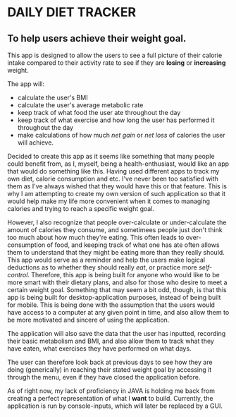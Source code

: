 # DAILY DIET TRACKER

## To help users achieve their weight goal.

 This app is designed to allow the users to see a full picture of their
 calorie intake compared to their activity rate to see if they are
 **losing** or **increasing** weight. 

The app will:
- calculate the user's BMI
- calculate the user's average metabolic rate
- keep track of what food the user ate throughout the day
- keep track of what exercise and how long the user has performed it throughout the day
- make calculations of how much *net gain* or *net loss* of calories the user will achieve.

Decided to create this app as it seems like something that many people could benefit from,
as I, myself, being a health-enthusiast, would like an app that would do something like this.
Having used different apps to track my own diet, calorie consumption and etc. I've never been
too satisfied with them as I've always wished that they would have this or that feature.
This is why I am attempting to create my own version of such application so that it would help
make my life more convenient when it comes to managing calories and trying to reach a specific weight goal.

However, I also recognize that people over-calculate or under-calculate the amount of calories they consume,
and sometimees people just don't think too much about how much they're eating. This often leads to
over-consumption of food, and keeping track of what one has ate often allows them to understand that
they might be eating more than they really should. This app would serve as a reminder and help the users
make logical deductions as to whether they should really *eat*, or practice more *self-control*. Therefore,
this app is being built for anyone who would like to be more smart with their dietary plans, and also for those
who desire to meet a certain weight goal. Something that may seem a bit odd, though, is that this app is being built
for desktop-application purposes, instead of being built for mobile. This is being done with the assumption that
the users would have access to a computer at any given point in time, and also allow them to be more motivated
and sincere of using the application.

The application will also save the data that the user has inputted, recording their basic metabolism and BMI,
and also allow them to track what they have eaten, what exercises they have performed on what days.

The user can therefore look back at previous days to see how they are doing (generically) in reaching their
stated weight goal by accessing it through the menu, even if they have closed the application before. 

As of right now, my lack of proficiency in JAVA is holding me back from creating a perfect representation of what
I **want** to build. Currently, the application is run by console-inputs, which will later be replaced by a GUI.
